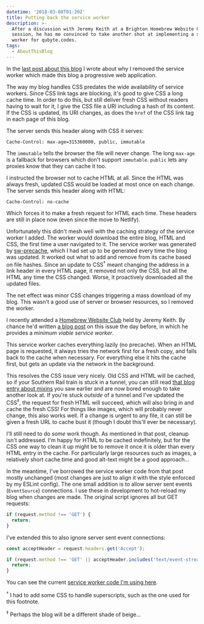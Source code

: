 ```yaml
---
datetime: '2018-03-08T01:20Z'
title: Putting back the service worker
description: >-
  After a discussion with Jeremy Keith at a Brighton Homebrew Website Club
  session, he has me convinced to take another shot at implementing a service
  worker for qubyte.codes.
tags:
  - AboutThisBlog
---
```

In the [last post about this blog](/blog/about-this-blog-3) I wrote about why
I removed the service worker which made this blog a progressive web application.

The way my blog handles CSS predates the wide availability of service workers.
Since CSS link tags are blocking, it's good to give CSS a long cache time. In
order to do this, but still deliver fresh CSS without readers having to wait for
it, I give the CSS file a URI including a hash of its content. If the CSS
is updated, its URI changes, as does the `href` of the CSS link tag in each page
of this blog.

The server sends this header along with CSS it serves:

```properties
Cache-Control: max-age=315360000, public, immutable
```

The `immutable` tells the browser the file will never change. The long `max-age`
is a fallback for browsers which don't support `immutable`. `public` lets any
proxies know that they can cache it too.

I instructed the browser not to cache HTML at all. Since the HTML was always
fresh, updated CSS would be loaded at most once on each change. The server
sends this header along with HTML:

```properties
Cache-Control: no-cache
```

Which forces it to make a fresh request for HTML each time. These headers are
still in place now (even since the move to Netlify).

Unfortunately this didn't mesh well with the caching strategy of the service
worker I added. The worker would download the entire blog, HTML and CSS, the
first time a user navigated to it. The service worker was generated by
[sw-precache][sw-precache], which I had set up to be generated every time the
blog was updated. It worked out what to add and remove from its cache based on
file hashes. Since an update to CSS<sup>†</sup> meant changing the address in a
link header in every HTML page, it removed not only the CSS, but all the HTML
any time the CSS changed. Worse, it proactively downloaded all the updated
files.

The net effect was minor CSS changes triggering a mass download of my blog. This
wasn't a good use of server or browser resources, so I removed the worker.

I recently attended a [Homebrew Website Club][homebrew-website-club] held by
Jeremy Keith. By chance he'd written [a blog post][minimal-viable-sw] on this
issue the day before, in which he provides a _minimum viable service worker_.

This service worker caches everything lazily (no precache). When an HTML page is
requested, it always tries the network first for a fresh copy, and falls back to
the cache when necessary. For everything else it hits the cache first, but gets
an update via the network in the background.

This resolves the CSS issue very nicely. Old CSS and HTML will be cached, so if
your Southern Rail train is stuck in a tunnel, you can still read
[that blog entry about mixins](/blog/test-friendly-mixins) you saw earlier and
are now bored enough to take another look at. If you're stuck _outside_ of a
tunnel and I've updated the CSS<sup>‡</sup>, the request for fresh HTML will
succeed, which will also bring in and cache the fresh CSS! For things like
images, which will probably never change, this also works well. If a change is
urgent to any file, it can still be given a fresh URL to cache bust it (though I
doubt this'll ever be necessary).

I'll still need to do _some_ work though. As mentioned in that post, cleanup
isn't addressed. I'm happy for HTML to be cached indefinitely, but for the
CSS one way to clean it up might be to remove it once it is older than every
HTML entry in the cache. For particularly large resources such as images, a
relatively short cache time and good alt-text might be a good approach...

In the meantime, I've borrowed the service worker code from that post mostly
unchanged (most changes are just to align it with the style enforced by my
ESLint config). The one small addition is to allow server sent events
(`EventSource`) connections. I use these in development to hot-reload my blog
when changes are made. The original script ignores all but GET requests:

```javascript
if (request.method !== 'GET') {
  return;
}
```

I've extended this to also ignore server sent event connections:

```javascript
const acceptHeader = request.headers.get('Accept');

if (request.method !== 'GET' || acceptHeader.includes('text/event-stream')) {
  return;
}
```

You can see the current [service worker code I'm using here](/sw.js).

<sup>†</sup> I had to add some CSS to handle superscripts, such as the one used
for this footnote.

<sup>‡</sup> Perhaps the blog will be a different shade of beige...

[homebrew-website-club]: https://indieweb.org/Homebrew_Website_Club
[minimal-viable-sw]: https://adactio.com/journal/13540
[sw-precache]: https://www.npmjs.com/package/sw-precache
